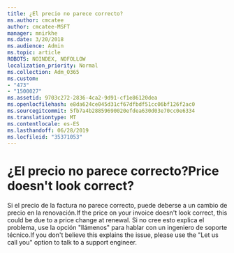 ```yaml
---
title: ¿El precio no parece correcto?
ms.author: cmcatee
author: cmcatee-MSFT
manager: mnirkhe
ms.date: 3/20/2018
ms.audience: Admin
ms.topic: article
ROBOTS: NOINDEX, NOFOLLOW
localization_priority: Normal
ms.collection: Adm_O365
ms.custom:
- "473"
- "1500027"
ms.assetid: 9703c272-2836-4ca2-9d91-cf1e86120dea
ms.openlocfilehash: e8da624ce045d31cf67dfbdf51cc06bf126f2ac0
ms.sourcegitcommit: 5fb7a4b28859690020efdea630d03e70cc0e6334
ms.translationtype: MT
ms.contentlocale: es-ES
ms.lasthandoff: 06/28/2019
ms.locfileid: "35371053"
---
```

# <a name="price-doesnt-look-correct"></a><span data-ttu-id="539f5-102">¿El precio no parece correcto?</span><span class="sxs-lookup"><span data-stu-id="539f5-102">Price doesn't look correct?</span></span>

<span data-ttu-id="539f5-103">Si el precio de la factura no parece correcto, puede deberse a un cambio de precio en la renovación.</span><span class="sxs-lookup"><span data-stu-id="539f5-103">If the price on your invoice doesn't look correct, this could be due to a price change at renewal.</span></span> <span data-ttu-id="539f5-104">Si no cree esto explica el problema, use la opción "llámenos" para hablar con un ingeniero de soporte técnico.</span><span class="sxs-lookup"><span data-stu-id="539f5-104">If you don't believe this explains the issue, please use the "Let us call you" option to talk to a support engineer.</span></span>
  